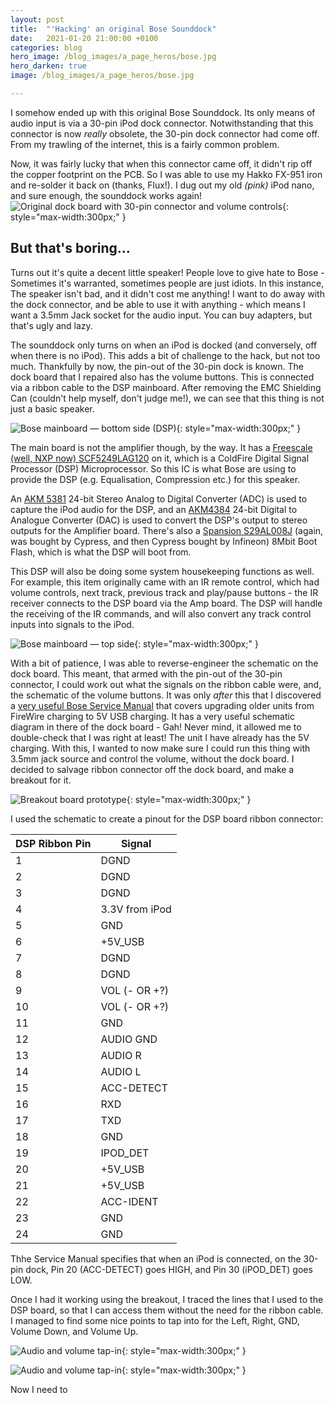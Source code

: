 ```yaml
---
layout: post
title:  "'Hacking' an original Bose Sounddock"
date:   2021-01-20 21:00:00 +0100
categories: blog
hero_image: /blog_images/a_page_heros/bose.jpg
hero_darken: true
image: /blog_images/a_page_heros/bose.jpg

---
```

I somehow ended up with this original Bose Sounddock. Its only means of audio input is via a 30-pin iPod dock connector. Notwithstanding that this connector is now _really_ obsolete, the 30-pin dock connector had come off. From my trawling of the internet, this is a fairly common problem.

Now, it was fairly lucky that when this connector came off, it didn't rip off the copper footprint on the PCB. So I was able to use my Hakko FX-951 iron and re-solder it back on (thanks, Flux!). I dug out my old *(pink)* iPod nano, and sure enough, the sounddock works again!
![Original dock board with 30-pin connector and volume controls](/blog_images/bose/DockBoard.jpg "This is the original dock board. It has the 30-pin dock on it, as well as the volume controls. I am getting rid of this."){: style="max-width:300px;" }

But that's boring...
--------------------
Turns out it's quite a decent little speaker! People love to give hate to Bose - Sometimes it's warranted, sometimes people are just idiots. In this instance, The speaker isn't bad, and it didn't cost me anything! I want to do away with the dock connector, and be able to use it with anything - which means I want a 3.5mm Jack socket for the audio input. You can buy adapters, but that's ugly and lazy.

The sounddock only turns on when an iPod is docked (and conversely, off when there is no iPod). This adds a bit of challenge to the hack, but not too much. Thankfully by now, the pin-out of the 30-pin dock is known. The dock board that I repaired also has the volume buttons. This is connected via a ribbon cable to the DSP mainboard. After removing the EMC Shielding Can (couldn't help myself, don't judge me!), we can see that this thing is not just a basic speaker.

![Bose mainboard — bottom side (DSP)](/blog_images/bose/MainboardDSP.jpg "This is the 'Bottom' side of the mainboard. That's the DSP. The IOR SOIC is a MOSFET."){: style="max-width:300px;" }

The main board is not the amplifier though, by the way. It has a [Freescale (well, NXP now) SCF5249LAG120](https://www.nxp.com/docs/en/data-sheet/SCF5249EC.pdf) on it, which is a ColdFire Digital Signal Processor (DSP) Microprocessor. So this IC is what Bose are using to provide the DSP (e.g. Equalisation, Compression etc.) for this speaker. 

An [AKM 5381](https://hirokun.jp/AKM5381.pdf) 24-bit Stereo Analog to Digital Converter (ADC) is used to capture the iPod audio for the DSP, and an [AKM4384](https://pdf.datasheet.live/18f5688f/akm.com/AK4384.pdf) 24-bit Digital to Analogue Converter (DAC) is used to convert the DSP's output to stereo outputs for the Amplifier board. There's also a [Spansion S29AL008J](https://www.infineon.com/row/public/documents/10/49/infineon-s29al008j-8-mbit-1m-x-8-bit-512k-x-16-bit-3-v-boot-sector-flash-datasheet-en.pdf) (again, was bought by Cypress, and then Cypress bought by Infineon) 8Mbit Boot Flash, which is what the DSP will boot from.

This DSP will also be doing some system housekeeping functions as well. For example, this item originally came with an IR remote control, which had volume controls, next track, previous track and play/pause buttons - the IR receiver connects to the DSP board via the Amp board. The DSP will handle the receiving of the IR commands, and will also convert any track control inputs into signals to the iPod.

![Bose mainboard — top side](/blog_images/bose/Mainboard.jpg "This is the 'Top' side of the mainboard. Top Left: Ribbon to Amp Board, Top Right: Ribbon from Dock Board. Within the EMC can is the Spansion Flash. Bottom: Power input — looks like a 4-pin Molex Mini Fit Jr."){: style="max-width:300px;" }

With a bit of patience, I was able to reverse-engineer the schematic on the dock board. This meant, that armed with the pin-out of the 30-pin connector, I could work out what the signals on the ribbon cable were, and, the schematic of the volume buttons. It was only *after* this that I discovered a [very useful Bose Service Manual](https://elektrotanya.com/bose_sounddock.pdf/download.html) that covers upgrading older units from FireWire charging to 5V USB charging. It has a very useful schematic diagram in there of the dock board - Gah! Never mind, it allowed me to double-check that I was right at least! The unit I have already has the 5V charging. With this, I wanted to now make sure I could run this thing with 3.5mm jack source and control the volume, without the dock board. I decided to salvage ribbon connector off the dock board, and make a breakout for it.

![Breakout board prototype](/blog_images/bose/BreakoutBoard.jpg "With this, I can figure out what I need to do."){: style="max-width:300px;" }

I used the schematic to create a pinout for the DSP board ribbon connector:

|DSP Ribbon Pin	| Signal		| 
|---------------|---------------|
|1				| DGND 			| 
|2				| DGND			|
|3				| DGND			|
|4				| 3.3V from iPod|
|5				| GND			|
|6				| +5V_USB		|
|7				| DGND			|
|8				| DGND			|
|9				| VOL (- OR +?)	|
|10				| VOL (- OR +?)	|
|11				| GND			|
|12				| AUDIO GND		|
|13				| AUDIO R		|
|14				| AUDIO L		|
|15				| ACC-DETECT	|
|16				| RXD			|
|17				| TXD			|
|18				| GND			|
|19				| IPOD_DET		|
|20				| +5V_USB		|
|21				| +5V_USB		|
|22				| ACC-IDENT		|
|23				| GND			|
|24				| GND			|



Thhe Service Manual specifies that when an iPod is connected, on the 30-pin dock, Pin 20 (ACC-DETECT) goes HIGH, and Pin 30 (iPOD_DET) goes LOW.








Once I had it working using the breakout, I traced the lines that I used to the DSP board, so that I can access them without the need for the ribbon cable. I managed to find some nice points to tap into for the Left, Right, GND, Volume Down, and Volume Up.

![Audio and volume tap-in](/blog_images/bose/AudioTapIn.jpg "Here is where the Audio Input is tapped into the iPod input signals."){: style="max-width:300px;" }

![Audio and volume tap-in](/blog_images/bose/VolumeTapIn.jpg "Here is where the Volume signals are tapped in."){: style="max-width:300px;" }

Now I need to 






